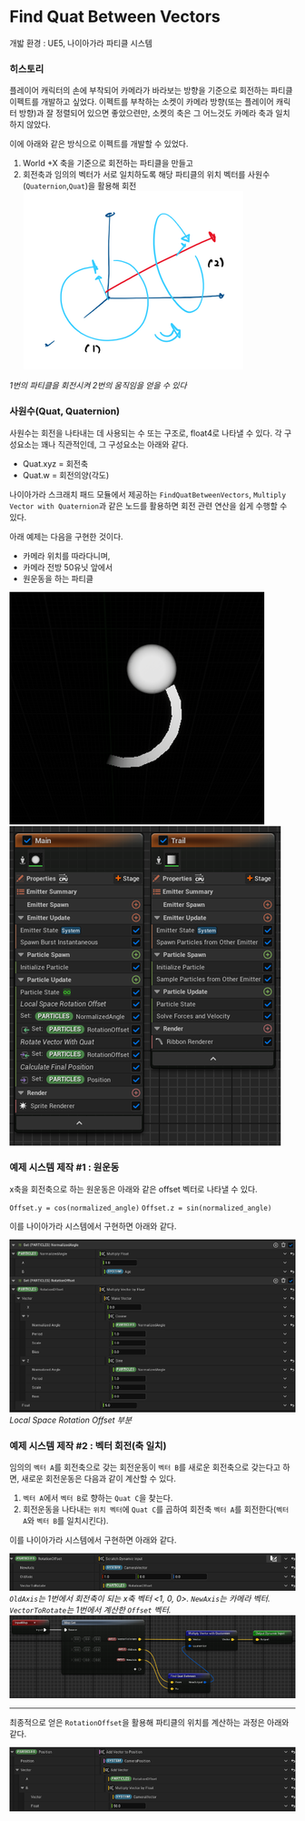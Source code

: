 # Find Quat Between Vectors
개밟 환경 : UE5, 나이아가라 파티클 시스템
### 히스토리
플레이어 캐릭터의 손에 부착되어 카메라가 바라보는 방향을 기준으로 회전하는 파티클 이펙트를 개발하고 싶었다. 이펙트를 부착하는 소켓이 카메라 방향(또는 플레이어 캐릭터 방향)과 잘 정렬되어 있으면 좋았으련만, 소켓의 축은 그 어느것도 카메라 축과 일치하지 않았다.

이에 아래와 같은 방식으로 이펙트를 개발할 수 있었다.
1. World +X 축을 기준으로 회전하는 파티클을 만들고
2. 회전축과 임의의 벡터가 서로 일치하도록 해당 파티클의 위치 벡터를 사원수(``Quaternion``,``Quat``)을 활용해 회전
![FindQuatBetweenVectors_001](/assets/images/FindQuatBetweenVectors/FindQuatBetweenVectors_001.png)

*1번의 파티클을 회전시켜 2번의 움직임을 얻을 수 있다* 
### 사원수(Quat, Quaternion)
사원수는 회전을 나타내는 데 사용되는 수 또는 구조로, float4로 나타낼 수 있다. 각 구성요소는 꽤나 직관적인데, 그 구성요소는 아래와 같다.
- Quat.xyz = 회전축
- Quat.w = 회전의양(각도)

나이아가라 스크래치 패드 모듈에서 제공하는 ``FindQuatBetweenVectors``, ``Multiply Vector with Quaternion``과 같은 노드를 활용하면 회전 관련 연산을 쉽게 수행할 수 있다.

아래 예제는 다음을 구현한 것이다.
- 카메라 위치를 따라다니며,
- 카메라 전방 50유닛 앞에서
- 원운동을 하는 파티클

![FindQuatBetweenVectors](/assets/images/FindQuatBetweenVectors/rotation_overview.png)
![FindQuatBetweenVectors](/assets/images/FindQuatBetweenVectors/particle_system_overview.png)

### 예제 시스템 제작 #1 : 원운동
x축을 회전축으로 하는 원운동은 아래와 같은 offset 벡터로 나타낼 수 있다.

``Offset.y = cos(normalized_angle)``
``Offset.z = sin(normalized_angle)``

이를 나이아가라 시스템에서 구현하면 아래와 같다.

![FindQuatBetweenVectors](/assets/images/FindQuatBetweenVectors/initial_rotation_offset.png)
*Local Space Rotation Offset 부분*


### 예제 시스템 제작 #2 : 벡터 회전(축 일치)

임의의 ``벡터 A``를 회전축으로 갖는 회전운동이 ``벡터 B``를 새로운 회전축으로 갖는다고 하면, 새로운 회전운동은 다음과 같이 계산할 수 있다.
1. ``벡터 A``에서 ``벡터 B``로 향하는 ``Quat C``을 찾는다.
2. 회전운동을 나타내는 ``위치 벡터``에 ``Quat C``를 곱하여 회전축 ``벡터 A``를 회전한다(``벡터 A``와 ``벡터 B``를 일치시킨다).

이를 나이아가라 시스템에서 구현하면 아래와 같다.

![FindQuatBetweenVectors](/assets/images/FindQuatBetweenVectors/vector_rotation_overview.png)
*``OldAxis``는 1번에서 회전축이 되는 x축 벡터 <1, 0, 0>. ``NewAxis``는 카메라 벡터. ``VectorToRotate``는 1번에서 계산한 ``Offset`` 벡터.*
![FindQuatBetweenVectors](/assets/images/FindQuatBetweenVectors/vector_rotation_detail.png)

---
최종적으로 얻은 ``RotationOffset``을 활용해 파티클의 위치를 계산하는 과정은 아래와 같다.

![FindQuatBetweenVectors](/assets/images/FindQuatBetweenVectors/final_position.png)